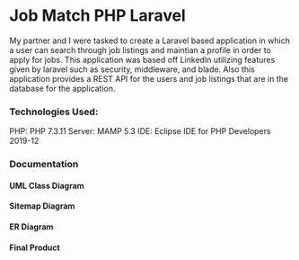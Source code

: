 # Job Match PHP Laravel
My partner and I were tasked to create a Laravel based application in which a user can search through job listings and maintian a profile in order to apply for jobs. This application was based off LinkedIn utilizing features given by laravel such as security, middleware, and blade. Also this application provides a REST API for the users and job listings that are in the database for the application.

<h3>Technologies Used:</h3>
PHP: PHP 7.3.11
Server: MAMP 5.3
IDE: Eclipse IDE for PHP Developers 2019-12

<h3>Documentation</h3>
<h4>UML Class Diagram</h4>

<h4>Sitemap Diagram</h4>

<h4>ER Diagram</h4>

<h4>Final Product</h4>
